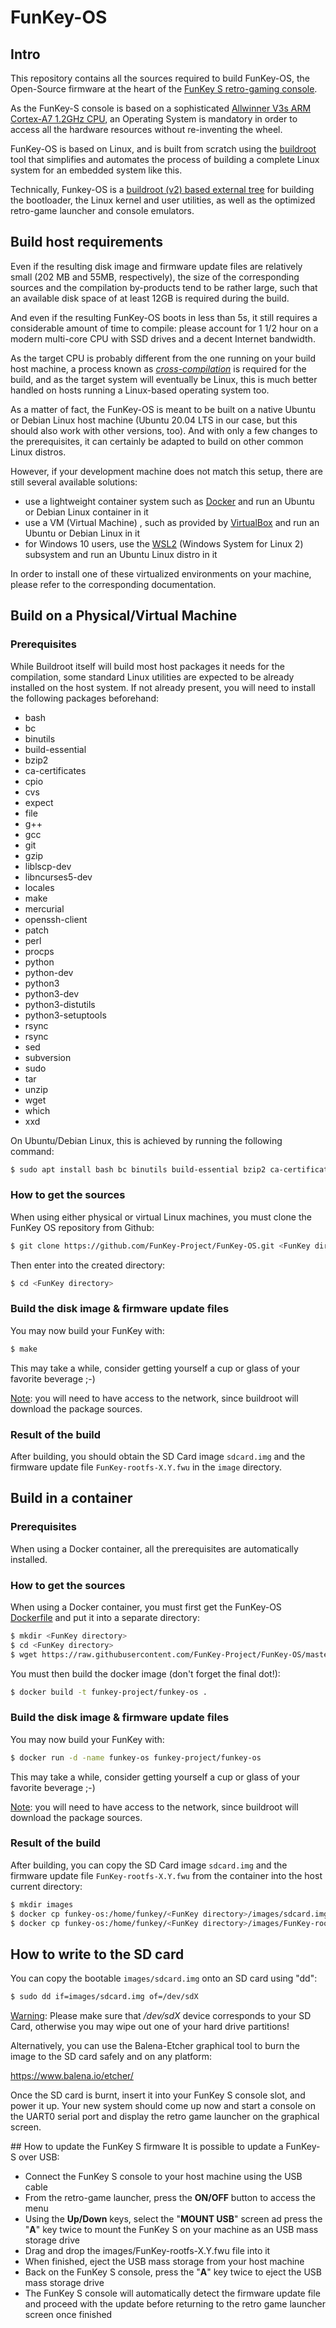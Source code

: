
# FunKey-OS

## Intro
This repository contains all the sources required to build FunKey-OS, the Open-Source firmware at the heart of the [FunKey S retro-gaming console](https://www.funkey-project.com/).

As the FunKey-S console is based on a sophisticated [Allwinner V3s ARM Cortex-A7 1.2GHz CPU](http://www.allwinnertech.com/index.php?c=product&a=index&id=38), an Operating System is mandatory in order to access all the hardware resources without re-inventing the wheel.

FunKey-OS is based on Linux, and is built from scratch using the [buildroot](http://nightly.buildroot.org/) tool that simplifies and automates the process of building a complete Linux system for an embedded system like this.

Technically, Funkey-OS is a [buildroot (v2) based external tree](https://buildroot.org/downloads/manual/manual.html#outside-br-custom) for building the bootloader, the Linux kernel and user utilities, as well as the optimized retro-game launcher and console emulators.

## Build host requirements
Even if the resulting disk image and firmware update files are relatively small (202 MB and 55MB, respectively), the size of the corresponding sources and the compilation by-products tend to be rather large, such that an available disk space of at least 12GB is required during the build.

And even if the resulting FunKey-OS boots in less than 5s, it still requires a considerable amount of time to compile: please account for 1 1/2 hour on a modern multi-core CPU with SSD drives and a decent Internet bandwidth.

As the target CPU is probably different from the one running on your build host machine, a process known as [_cross-compilation_](https://en.wikipedia.org/wiki/Cross_compiler) is required for the build, and as the target system will eventually be Linux, this is much better handled on hosts running a Linux-based operating system too.

As a matter of fact, the FunKey-OS is meant to be built on a native Ubuntu or Debian Linux host machine (Ubuntu 20.04 LTS in our case, but this should also work with other versions, too). And with only a few changes to the prerequisites, it can certainly be adapted to build on other common Linux distros.

However, if your development machine does not match this setup, there are still several available solutions:
 -  use a lightweight container system such as [Docker](https://www.docker.com/) and run an Ubuntu or Debian Linux container in it
 - use a VM (Virtual Machine) , such as provided by [VirtualBox](https://www.virtualbox.org/) and run an Ubuntu or Debian Linux in it
 - for Windows 10 users, use the [WSL2](https://docs.microsoft.com/en-us/windows/wsl/install-win10) (Windows System for Linux 2) subsystem and run an Ubuntu Linux distro in it

In order to install one of these virtualized environments on your machine, please refer to the corresponding documentation.

## Build on a Physical/Virtual Machine

### Prerequisites
While Buildroot itself will build most host packages it needs for the compilation, some standard Linux utilities are expected to be already installed on the host system. If not already present, you will need to install the following packages beforehand:
 - bash
 - bc
 - binutils
 - build-essential
 - bzip2
 - ca-certificates
 - cpio
 - cvs
 - expect
 - file
 - g++
 - gcc
 - git
 - gzip
 - liblscp-dev
 - libncurses5-dev
 - locales
 - make
 - mercurial
 - openssh-client
 - patch
 - perl
 - procps
 - python
 - python-dev
 - python3
 - python3-dev
 - python3-distutils
 - python3-setuptools
 - rsync
 - rsync
 - sed
 - subversion
 - sudo
 - tar
 - unzip
 - wget
 - which
 - xxd

On Ubuntu/Debian Linux, this is achieved by running the following command:
```bash
$ sudo apt install bash bc binutils build-essential bzip2 ca-certificates cpio cvs expect file g++ gcc git gzip liblscp-dev libncurses5-dev locales make mercurial openssh-client patch perl procps python python-dev python3 python3-dev python3-distutils python3-setuptools rsync rsync sed subversion sudo tar unzip wget which xxd
```

### How to get the sources
When using either physical or virtual Linux machines, you must clone the FunKey OS repository from Github:

```bash
$ git clone https://github.com/FunKey-Project/FunKey-OS.git <FunKey directory>
```

Then enter into the created directory:

```bash
$ cd <FunKey directory>
```

### Build the disk image & firmware update files
You may now build your FunKey with:

```bash
$ make
```
This may take a while, consider getting yourself a cup or glass of your favorite beverage ;-)

<ins>Note</ins>: you will need to have access to the network, since buildroot will download the package sources.

### Result of the build
After building, you should obtain the SD Card image `sdcard.img` and the firmware update file `FunKey-rootfs-X.Y.fwu` in the `image` directory.

## Build in a container

### Prerequisites
When using a Docker container, all the prerequisites are automatically installed.

### How to get the sources
When using a Docker container, you must first get the FunKey-OS [Dockerfile](https://raw.githubusercontent.com/Michel-FK/FunKey-Project/master/docker/Dockerfile) and put it into a separate directory:

```bash
$ mkdir <FunKey directory>
$ cd <FunKey directory>
$ wget https://raw.githubusercontent.com/FunKey-Project/FunKey-OS/master/docker/Dockerfile
```
You must then build the docker image (don't forget the final dot!):
```bash
$ docker build -t funkey-project/funkey-os .
```

### Build the disk image & firmware update files
You may now build your FunKey with:

```bash
$ docker run -d -name funkey-os funkey-project/funkey-os
```
This may take a while, consider getting yourself a cup or glass of your favorite beverage ;-)

<ins>Note</ins>: you will need to have access to the network, since buildroot will download the package sources.

### Result of the build
After building, you can copy the SD Card image `sdcard.img` and the firmware update file `FunKey-rootfs-X.Y.fwu` from the container into the host current directory:
```bash
$ mkdir images
$ docker cp funkey-os:/home/funkey/<FunKey directory>/images/sdcard.img images/
$ docker cp funkey-os:/home/funkey/<FunKey directory>/images/FunKey-rootfs-X.Y.fwu images/
```

## How to write to the SD card
You can copy the bootable `images/sdcard.img` onto an SD card using "dd":

```bash
$ sudo dd if=images/sdcard.img of=/dev/sdX
```
<ins>Warning</ins>: Please make sure that */dev/sdX* device corresponds to your SD Card, otherwise you may wipe out one of your hard drive partitions!

Alternatively, you can use the Balena-Etcher graphical tool to burn the image
to the SD card safely and on any platform:

https://www.balena.io/etcher/

Once the SD card is burnt, insert it into your FunKey S console slot, and
power it up. Your new system should come up now and start a console on
the UART0 serial port and display the retro game launcher on the graphical screen.

## How to update the FunKey S firmware
It is possible to update a FunKey-S over USB:
 - Connect the FunKey S console to your host machine using the USB cable
 - From the retro-game launcher, press the **ON/OFF** button to access the menu
 - Using the **Up/Down** keys, select the "**MOUNT USB**" screen ad press the "**A**" key twice to mount the FunKey S on your machine as an USB mass storage drive
 - Drag and drop the images/FunKey-rootfs-X.Y.fwu file into it
 - When finished, eject the USB mass storage from your host machine
 - Back on the FunKey S console, press the "**A**" key twice to eject the USB mass storage drive
 - The FunKey S console will automatically detect the firmware update file and proceed with the update before returning to the retro game launcher screen once finished

